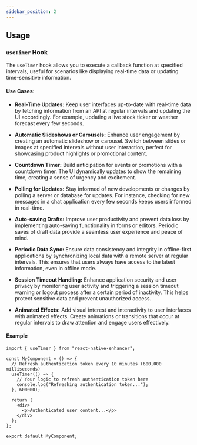 ```yaml
---
sidebar_position: 2
---
```


## Usage

### `useTimer` Hook

The `useTimer` hook allows you to execute a callback function at specified intervals, useful for scenarios like displaying real-time data or updating time-sensitive information.

#### Use Cases:

- **Real-Time Updates:** Keep user interfaces up-to-date with real-time data by fetching information from an API at regular intervals and updating the UI accordingly. For example, updating a live stock ticker or weather forecast every few seconds.

- **Automatic Slideshows or Carousels:** Enhance user engagement by creating an automatic slideshow or carousel. Switch between slides or images at specified intervals without user interaction, perfect for showcasing product highlights or promotional content.

- **Countdown Timer:** Build anticipation for events or promotions with a countdown timer. The UI dynamically updates to show the remaining time, creating a sense of urgency and excitement.

- **Polling for Updates:** Stay informed of new developments or changes by polling a server or database for updates. For instance, checking for new messages in a chat application every few seconds keeps users informed in real-time.

- **Auto-saving Drafts:** Improve user productivity and prevent data loss by implementing auto-saving functionality in forms or editors. Periodic saves of draft data provide a seamless user experience and peace of mind.

- **Periodic Data Sync:** Ensure data consistency and integrity in offline-first applications by synchronizing local data with a remote server at regular intervals. This ensures that users always have access to the latest information, even in offline mode.

- **Session Timeout Handling:** Enhance application security and user privacy by monitoring user activity and triggering a session timeout warning or logout process after a certain period of inactivity. This helps protect sensitive data and prevent unauthorized access.

- **Animated Effects:** Add visual interest and interactivity to user interfaces with animated effects. Create animations or transitions that occur at regular intervals to draw attention and engage users effectively.

#### Example

```tsx
import { useTimer } from "react-native-enhancer";

const MyComponent = () => {
  // Refresh authentication token every 10 minutes (600,000 milliseconds)
  useTimer(() => {
    // Your logic to refresh authentication token here
    console.log("Refreshing authentication token...");
  }, 600000);

  return (
    <div>
      <p>Authenticated user content...</p>
    </div>
  );
};

export default MyComponent;
```
